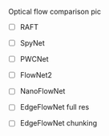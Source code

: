 
Optical flow comparison pic 
- [ ] RAFT
- [ ] SpyNet
- [ ] PWCNet
- [ ] FlowNet2
- [ ] NanoFlowNet
- [ ] EdgeFlowNet full res
- [ ] EdgeFlowNet chunking

